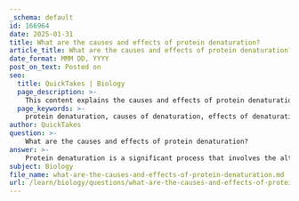 ```yaml
---
_schema: default
id: 166964
date: 2025-01-31
title: What are the causes and effects of protein denaturation?
article_title: What are the causes and effects of protein denaturation?
date_format: MMM DD, YYYY
post_on_text: Posted on
seo:
  title: QuickTakes | Biology
  page_description: >-
    This content explains the causes and effects of protein denaturation, highlighting factors like temperature changes, pH fluctuations, chemical agents, and mechanical stress that lead to loss of function, irreversibility, aggregation, and altered properties of proteins.
  page_keywords: >-
    protein denaturation, causes of denaturation, effects of denaturation, temperature changes, pH changes, chemical agents, mechanical stress, loss of function, irreversibility, protein aggregation, altered properties, biochemical processes, food science, protein structure
author: QuickTakes
question: >-
    What are the causes and effects of protein denaturation?
answer: >-
    Protein denaturation is a significant process that involves the alteration of a protein's structure, leading to a loss of its biological function. Here are the primary causes and effects of protein denaturation:\n\n### Causes of Protein Denaturation\n\n1. **Temperature Changes**: \n   - High temperatures can disrupt the weak interactions (such as hydrogen bonds and hydrophobic interactions) that maintain a protein's structure. For example, heating an egg causes the proteins in egg white (albumin) to denature, resulting in a solid form.\n\n2. **pH Changes**: \n   - Alterations in pH can affect the ionization of amino acid side chains, leading to changes in charge and disrupting ionic bonds and hydrogen bonds. This can cause the protein to unfold or misfold.\n\n3. **Chemical Agents**: \n   - Certain chemicals, such as urea or detergents, can interfere with the non-covalent interactions that stabilize protein structure. These agents can disrupt hydrophobic interactions and hydrogen bonds, leading to denaturation.\n\n4. **Mechanical Stress**: \n   - Physical agitation or shear forces can also lead to denaturation by disrupting the protein's structure.\n\n### Effects of Protein Denaturation\n\n1. **Loss of Function**: \n   - The most immediate effect of denaturation is the loss of the protein's biological activity. Since a protein's function is closely tied to its three-dimensional structure, any alteration can render it inactive. For instance, enzymes may lose their catalytic activity when denatured.\n\n2. **Irreversibility**: \n   - In many cases, denaturation is irreversible. Once a protein has denatured, it may not be able to refold into its original structure, leading to permanent loss of function. This is particularly evident in cooking, where proteins undergo irreversible changes.\n\n3. **Aggregation**: \n   - Denatured proteins may aggregate or clump together, which can lead to the formation of insoluble complexes. This is often seen in diseases associated with protein misfolding, such as Alzheimer's disease.\n\n4. **Altered Properties**: \n   - Denaturation can change the physical properties of proteins, such as solubility, viscosity, and texture. For example, the denaturation of proteins in milk during cheese-making leads to curd formation.\n\nIn summary, protein denaturation is caused by factors such as temperature, pH changes, chemical agents, and mechanical stress, leading to significant effects including loss of function, potential irreversibility, aggregation, and altered physical properties. Understanding these aspects is crucial in fields such as biochemistry, food science, and medicine.
subject: Biology
file_name: what-are-the-causes-and-effects-of-protein-denaturation.md
url: /learn/biology/questions/what-are-the-causes-and-effects-of-protein-denaturation
---
```


&nbsp;